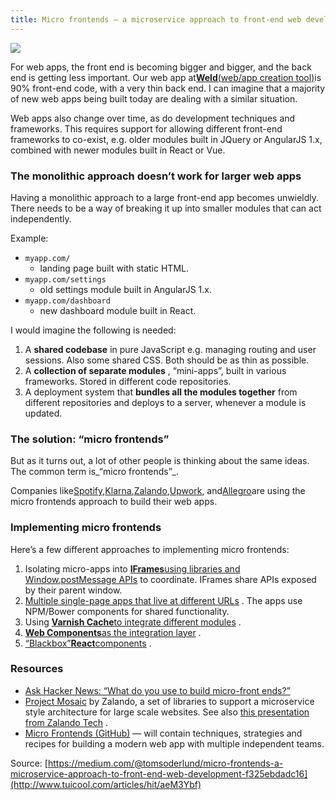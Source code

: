 ```yaml
---
title: Micro frontends – a microservice approach to front-end web development
---
```


![](http://img0.tuicool.com/7BFRBrz.png!web)

For web apps, the front end is becoming bigger and bigger, and the back end is getting less important. Our web app at[**Weld**\(web/app creation tool\)](https://www.weld.io/?utm_source=medium.com&utm_content=micro-frontends)is 90% front-end code, with a very thin back end. I can imagine that a majority of new web apps being built today are dealing with a similar situation.

Web apps also change over time, as do development techniques and frameworks. This requires support for allowing different front-end frameworks to co-exist, e.g. older modules built in JQuery or AngularJS 1.x, combined with newer modules built in React or Vue.

### The monolithic approach doesn’t work for larger web apps

Having a monolithic approach to a large front-end app becomes unwieldly. There needs to be a way of breaking it up into smaller modules that can act independently.

Example:

* `myapp.com/`
  - landing page built with static HTML.
* `myapp.com/settings`
  - old settings module built in AngularJS 1.x.
* `myapp.com/dashboard`
  - new dashboard module built in React.

I would imagine the following is needed:

1. A
   **shared codebase**
   in pure JavaScript e.g. managing routing and user sessions. Also some shared CSS. Both should be as thin as possible.
2. A
   **collection of separate modules**
   , “mini-apps”, built in various frameworks. Stored in different code repositories.
3. A deployment system that
   **bundles all the modules together**
   from different repositories and deploys to a server, whenever a module is updated.

### The solution: “micro frontends”

But as it turns out, a lot of other people is thinking about the same ideas. The common term is_“micro frontends”_.

Companies like[Spotify](https://news.ycombinator.com/item?id=13009285),[Klarna](https://news.ycombinator.com/item?id=13012916),[Zalando](https://www.mosaic9.org/),[Upwork](https://www.upwork.com/blog/2017/05/modernizing-upwork-micro-frontends/), and[Allegro](http://allegro.tech/2016/03/Managing-Frontend-in-the-microservices-architecture.html)are using the micro frontends approach to build their web apps.

### Implementing micro frontends

Here’s a few different approaches to implementing micro frontends:

1. Isolating micro-apps into
   [**IFrames**using libraries and Window.postMessage APIs](https://news.ycombinator.com/item?id=13009285)
   to coordinate. IFrames share APIs exposed by their parent window.
2. [Multiple single-page apps that live at different URLs](https://news.ycombinator.com/item?id=13011795)
   . The apps use NPM/Bower components for shared functionality.
3. Using
   [**Varnish Cache**to integrate different modules](http://allegro.tech/2016/03/Managing-Frontend-in-the-microservices-architecture.html)
   .
4. [**Web Components**as the integration layer](https://technologyconversations.com/2015/08/09/including-front-end-web-components-into-microservices/)
   .
5. [“Blackbox”**React**components](https://news.ycombinator.com/item?id=13012916)
   .

### Resources

* [Ask Hacker News: “What do you use to build micro-front ends?”](https://news.ycombinator.com/item?id=13009285)
* [Project Mosaic](https://www.mosaic9.org/)
  by Zalando, a set of libraries to support a microservice style architecture for large scale websites. See also
  [this presentation from Zalando Tech](https://www.microservices.com/talks/mosaic-microservices-zalando-tech/)
  .
* [Micro Frontends \(GitHub\)](https://github.com/neuland/micro-frontends)
  — will contain techniques, strategies and recipes for building a modern web app with multiple independent teams.



Source: [https://medium.com/@tomsoderlund/micro-frontends-a-microservice-approach-to-front-end-web-development-f325ebdadc16](http://www.tuicool.com/articles/hit/aeM3Ybf)

